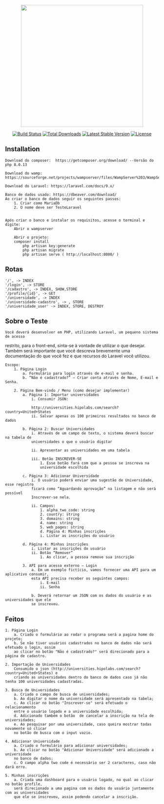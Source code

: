 <p align="center"><a href="https://laravel.com" target="_blank"><img src="https://raw.githubusercontent.com/laravel/art/master/logo-lockup/5%20SVG/2%20CMYK/1%20Full%20Color/laravel-logolockup-cmyk-red.svg" width="400"></a></p>

<p align="center">
<a href="https://travis-ci.org/laravel/framework"><img src="https://travis-ci.org/laravel/framework.svg" alt="Build Status"></a>
<a href="https://packagist.org/packages/laravel/framework"><img src="https://img.shields.io/packagist/dt/laravel/framework" alt="Total Downloads"></a>
<a href="https://packagist.org/packages/laravel/framework"><img src="https://img.shields.io/packagist/v/laravel/framework" alt="Latest Stable Version"></a>
<a href="https://packagist.org/packages/laravel/framework"><img src="https://img.shields.io/packagist/l/laravel/framework" alt="License"></a>
</p>

## Installation

    Download do composer:  https://getcomposer.org/download/ --Versão do php 8.0.13

    Download do wamp: https://sourceforge.net/projects/wampserver/files/WampServer%203/WampServer%203.0.0/wampserver3.2.6_x64.exe/download
    
    Download do Laravel: https://laravel.com/docs/9.x/

    Banco de dados usado: https://dbeaver.com/download/
    Ao criar o banco de dados seguir os seguintes passos:
        1. Criar como MariaDb
        2. O nome deve ser TesteLaravel
            

    Após criar o banco e instalar os requisitos, acesse o terminal e digite:
        Abrir o wampserver

        Abrir o projeto:
        composer install
            php artisan key:generate
            php artisan migrate
            php artisan serve ( http://localhost:8000/ )

    
## Rotas
    '/', -> INDEX
    '/login', -> STORE
    '/cadastro', -> INDEX, SHOW,STORE
    '/profile/{id}', -> GET
    '/universidade', -> INDEX
    '/universidade-cadastro', -> , STORE
    '/universidade_user' -> INDEX, STORE, DESTROY






    




## Sobre o Teste

    Você deverá desenvolver em PHP, utilizando Laravel, um pequeno sistema de acesso
restrito, para o front-end, sinta-se à vontade de utilizar o que desejar.
Também será importante que você descreva brevemente uma documentação do que você fez
e que recursos do Laravel você utilizou.

    Escopo:
        1. Página Login
            a. Formulário para login através de e-mail e senha.
            b. “Não é cadastrado?” – Criar conta através de Nome, E-mail e Senha.

        2. Página Bem-vindo / Menu (como desejar implementar)
            a. Página 1: Importar universidades
                i. Consumir JSON:

                http://universities.hipolabs.com/search?country=United+States
                ii. Salvar apenas os 100 primeiros resultados no banco de dados

            b. Página 2: Buscar Universidades
                i. Através de um campo de texto, o sistema deverá buscar na tabela de
                universidades o que o usuário digitar

                ii. Apresentar as universidades em uma tabela

                iii. Botão INSCREVER-SE
                    1. Esse botão fará com que a pessoa se inscreva na
                    universidade escolhida

            c. Página 3: Adicionar Universidade
                i. O usuário poderá enviar uma sugestão de Universidade, esse registro
                ficará como “Aguardando aprovação” na listagem e não será possível
                Inscrever-se nela.

                ii. Campos:
                    1. alpha_two_code: string
                    2. country: string
                    3. domains: string
                    4. name: string
                    5. web_pages: string
                    d. Página 4: Minhas inscrições
                    i. Listar as inscrições do usuário

            d. Página 4: Minhas inscrições
                i. Listar as inscrições do usuário
                ii. Botão “Remover”
                    1. Ao clicar, a pessoa remove sua inscrição

            3. API para acesso externo – Login
                a. Em um exemplo fictício, vamos fornecer uma API para um aplicativo consumir,
                esta API precisa receber os seguintes campos:
                    i. E-mail
                    ii. Senha

                b. Deverá retornar um JSON com os dados do usuário e as universidades que ele
                se inscreveu.

## Feitos

    1. Página Login
        a. Criado o formulário ao rodar o programa será a pagina home do projeto;
        b. Se não tiver usuários cadastrados no banco de dados não será efetuado o login, assim
        ao clicar no botão "Não é cadastrado?" será direcionado para a página de cadastro.

    2. Importação de Universidades
        Consumido o json (http://universities.hipolabs.com/search?country=United+States) e 
        criando as universidades dentro do banco de dados caso já não tenha 100 universidades cadastradas.

    3. Busca de Universidades
        a. Criado o campo de busca de universidades;
        b. Ao digitar o nome da universidade será apresentado na tabela;
        c. Ao clicar no botão "Inscrever-se" será efetuado o relacionamento
        entre o usuário logado e a universidade escolhida;
        d. Adicionado também o botão  de cancelar a inscrição na tela de universidades;
        e. Ao pesquisar por uma universidade, caso queira mostrar todas novamente só clicar
        no botão de busca com o input vazio.

    4. Adicionar Universidade
        a. Criado o formulário para adicionar universidades;
        b. Ao clicar no botão "Adicionar Universidade" será adicionado a universidade
        no banco de dados;
        c. O campo alpha two code é necessário ser 2 caracteres, caso não dará erro.

    5. Minhas inscrições
        a. Criada uma dashboard para o usuário logado, no qual ao clicar no botão profile,
        será direcionado a uma pagina com os dados do usuário juntamente com as universidades
        que ele se inscreveu, assim podendo cancelar a inscrição.
